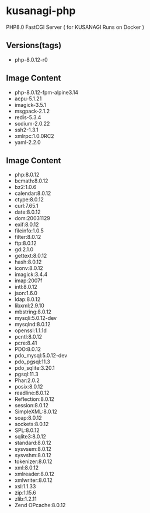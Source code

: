 # kusanagi-php
PHP8.0 FastCGI Server ( for KUSANAGI Runs on Docker )

## Versions(tags)
- php-8.0.12-r0

## Image Content
- php-8.0.12-fpm-alpine3.14
- acpu-5.1.21
- imagick-3.5.1
- msgpack-2.1.2
- redis-5.3.4
- sodium-2.0.22
- ssh2-1.3.1
- xmlrpc:1.0.0RC2
- yaml-2.2.0

## Image Content
- php:8.0.12
- bcmath:8.0.12
- bz2:1.0.6
- calendar:8.0.12
- ctype:8.0.12
- curl:7.65.1
- date:8.0.12
- dom:20031129
- exif:8.0.12
- fileinfo:1.0.5
- filter:8.0.12
- ftp:8.0.12
- gd:2.1.0
- gettext:8.0.12
- hash:8.0.12
- iconv:8.0.12
- imagick:3.4.4
- imap:2007f
- intl:8.0.12
- json:1.6.0
- ldap:8.0.12
- libxml:2.9.10
- mbstring:8.0.12
- mysqli:5.0.12-dev
- mysqlnd:8.0.12
- openssl:1.1.1d
- pcntl:8.0.12
- pcre:8.41
- PDO:8.0.12
- pdo_mysql:5.0.12-dev
- pdo_pgsql:11.3
- pdo_sqlite:3.20.1
- pgsql:11.3
- Phar:2.0.2
- posix:8.0.12
- readline:8.0.12
- Reflection:8.0.12
- session:8.0.12
- SimpleXML:8.0.12
- soap:8.0.12
- sockets:8.0.12
- SPL:8.0.12
- sqlite3:8.0.12
- standard:8.0.12
- sysvsem:8.0.12
- sysvshm:8.0.12
- tokenizer:8.0.12
- xml:8.0.12
- xmlreader:8.0.12
- xmlwriter:8.0.12
- xsl:1.1.33
- zip:1.15.6
- zlib:1.2.11
- Zend OPcache:8.0.12

